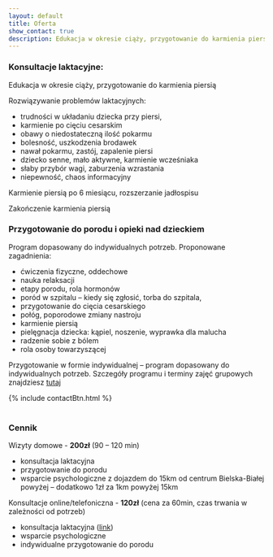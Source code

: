 ```yaml
---
layout: default
title: Oferta
show_contact: true
description: Edukacja w okresie ciąży, przygotowanie do karmienia piersią. Rozwiązywanie problemów laktacyjnych. Przygotowanie do porodu.
---
```

### Konsultacje laktacyjne:

Edukacja w okresie ciąży, przygotowanie do karmienia piersią

Rozwiązywanie problemów laktacyjnych:

- trudności w układaniu dziecka przy piersi, 
- karmienie po cięciu cesarskim 
- obawy o niedostateczną ilość pokarmu
- bolesność, uszkodzenia brodawek
- nawał pokarmu, zastój, zapalenie piersi 
- dziecko senne, mało aktywne, karmienie wcześniaka
- słaby przybór wagi, zaburzenia wzrastania
- niepewność, chaos informacyjny

Karmienie piersią po 6 miesiącu, rozszerzanie jadłospisu

Zakończenie karmienia piersią

### Przygotowanie do porodu i opieki nad dzieckiem 

Program dopasowany do indywidualnych potrzeb. Proponowane zagadnienia:

- ćwiczenia fizyczne, oddechowe
- nauka relaksacji
- etapy porodu, rola hormonów
- poród w szpitalu – kiedy się zgłosić, torba do szpitala,
- przygotowanie do cięcia cesarskiego
- połóg, poporodowe zmiany nastroju
- karmienie piersią
- pielęgnacja dziecka: kąpiel, noszenie, wyprawka dla malucha
- radzenie sobie z bólem
- rola osoby towarzyszącej

Przygotowanie w formie indywidualnej – program dopasowany do indywidualnych potrzeb. 
Szczegóły programu i terminy zajęć grupowych znajdziesz [tutaj](https://www.szkolarodzenia.bielsko.eu/szkola_rodzenia_bialko_biala.html)

{% include contactBtn.html %}
<br>
<br>

### Cennik

Wizyty domowe - **200zł** (90 – 120 min)
- konsultacja laktacyjna
- przygotowanie do porodu
- wsparcie psychologiczne 
z dojazdem do 15km od centrum Bielska-Białej<br>
powyżej – dodatkowo 1zł za 1km powyżej 15km

Konsultacje online/telefoniczna - **120zł** (cena za 60min, czas trwania w zależności od potrzeb)
- konsultacja laktacyjna ([link](/porady/2020/03/24/konsultacja-laktacyjna-online/))
- wsparcie psychologiczne
- indywidualne przygotowanie do porodu
